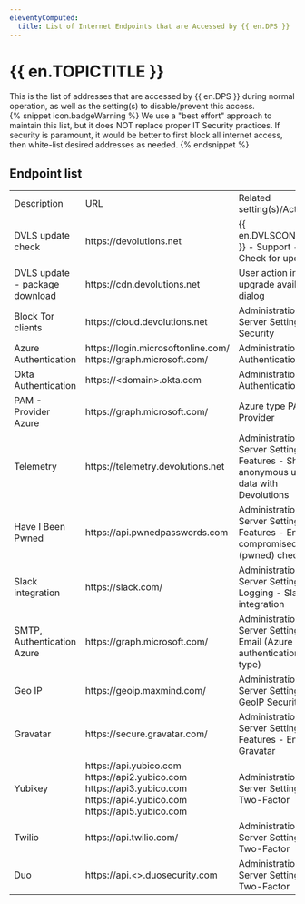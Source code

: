 ```yaml
---
eleventyComputed:
  title: List of Internet Endpoints that are Accessed by {{ en.DPS }}
---
```

# {{ en.TOPICTITLE }}
This is the list of addresses that are accessed by {{ en.DPS }} during normal operation, as well as the setting(s) to disable/prevent this access.  
{% snippet icon.badgeWarning %}
We use a &quot;best effort&quot; approach to maintain this list, but it does NOT replace proper IT Security practices. If security is paramount, it would be better to first block all internet access, then white-list desired addresses as needed.
{% endsnippet %}  

## Endpoint list
<table>
	<tr>
		<td>
Description
		</td>
		<td>
URL
		</td>
		<td>
Related setting(s)/Action
		</td>
	</tr>
	<tr>
		<td>
DVLS update check
		</td>
		<td>
https<area>://devolutions.net
		</td>
		<td>
{{ en.DVLSCONSOLE }} - Support - Check for updates
		</td>
	</tr>
	<tr>
		<td>
DVLS update - package download
		</td>
		<td>
https<area>://cdn.devolutions.net
		</td>
		<td>
User action in the upgrade available dialog
		</td>
	</tr>
	<tr>
		<td>
Block Tor clients
		</td>
		<td>
https<area>://cloud.devolutions.net
		</td>
		<td>
Administration - Server Settings - Security
		</td>
	</tr>
	<tr>
		<td>
Azure Authentication
		</td>
		<td>
https<area>://login.microsoftonline.com/<br>
https<area>://graph.microsoft.com/
		</td>
		<td>
Administration - Authentication
		</td>
	</tr>
	<tr>
		<td>
Okta Authentication
		</td>
		<td>
https<area>://&lt;domain&gt;.okta.com
		</td>
		<td>
Administration - Authentication
		</td>
	</tr>
	<tr>
		<td>
PAM - Provider Azure
		</td>
		<td>
https<area>://graph.microsoft.com/
		</td>
		<td>
Azure type PAM Provider
		</td>
	</tr>
	<tr>
		<td>
Telemetry
		</td>
		<td>
https<area>://telemetry.devolutions.net
		</td>
		<td>
Administration - Server Settings - Features - Share anonymous usage data with Devolutions
		</td>
	</tr>
	<tr>
		<td>
Have I Been Pwned
		</td>
		<td>
https<area>://api.pwnedpasswords.com
		</td>
		<td>
Administration - Server Settings - Features - Enable compromised (pwned) check
		</td>
	</tr>
	<tr>
		<td>
Slack integration
		</td>
		<td>
https<area>://slack.com/
		</td>
		<td>
Administration - Server Settings - Logging - Slack integration
		</td>
	</tr>
	<tr>
		<td>
SMTP, Authentication Azure
		</td>
		<td>
https<area>://graph.microsoft.com/
		</td>
		<td>
Administration - Server Settings - Email (Azure authentication type)
		</td>
	</tr>
	<tr>
		<td>
Geo IP
		</td>
		<td>
https<area>://geoip.maxmind.com/
		</td>
		<td>
Administration - Server Settings - GeoIP Security
		</td>
	</tr>
	<tr>
		<td>
Gravatar
		</td>
		<td>
https<area>://secure.gravatar.com/
		</td>
		<td>
Administration - Server Settings - Features - Enable Gravatar
		</td>
	</tr>
	<tr>
		<td>
Yubikey
		</td>
		<td>
https<area>://api.yubico.com<br>
https<area>://api2.yubico.com<br>
https<area>://api3.yubico.com<br>
https<area>://api4.yubico.com<br>
https<area>://api5.yubico.com<br>
		</td>
		<td>
Administration - Server Settings - Two-Factor
		</td>
	</tr>
	<tr>
		<td>
Twilio
		</td>
		<td>
https<area>://api.twilio.com/
		</td>
		<td>
Administration - Server Settings - Two-Factor
		</td>
	</tr>
	<tr>
		<td>
Duo
		</td>
		<td>
https<area>://api.&lt;&gt;.duosecurity.com
		</td>
		<td>
Administration - Server Settings - Two-Factor
		</td>
	</tr>
</table>
